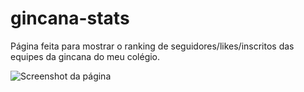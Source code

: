 # gincana-stats
Página feita para mostrar o ranking de seguidores/likes/inscritos das equipes da gincana do meu colégio.

![Screenshot da página](http://i.imgur.com/6tT3niG.jpg)
